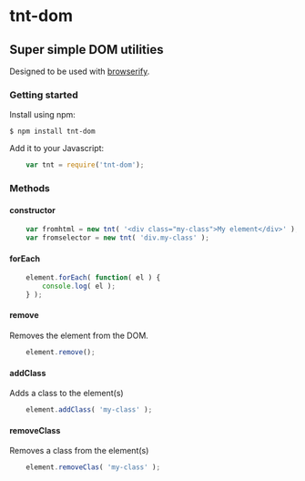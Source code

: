 # tnt-dom
## Super simple DOM utilities

Designed to be used with [browserify](http://www.browserify.org).

### Getting started

Install using npm:

```ssh
$ npm install tnt-dom
```

Add it to your Javascript:
```javascript
	var tnt = require('tnt-dom');
```

### Methods

#### constructor

```javascript
	var fromhtml = new tnt( '<div class="my-class">My element</div>' );
	var fromselector = new tnt( 'div.my-class' );
```

#### forEach

```javascript
	element.forEach( function( el ) {
		console.log( el );
	} );
```

#### remove

Removes the element from the DOM.

```javascript
	element.remove();
```

#### addClass

Adds a class to the element(s)

```javascript
	element.addClass( 'my-class' );
```

#### removeClass

Removes a class from the element(s)

```javascript
	element.removeClas( 'my-class' );
```